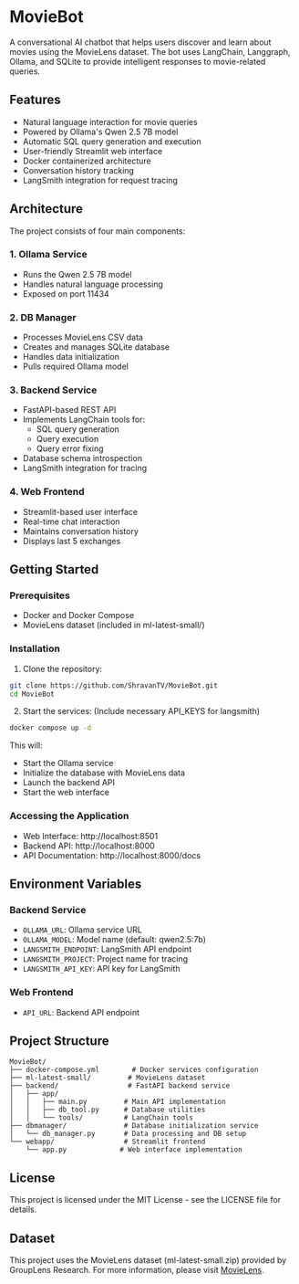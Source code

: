 # MovieBot

A conversational AI chatbot that helps users discover and learn about movies using the MovieLens dataset. The bot uses LangChain, Langgraph, Ollama, and SQLite to provide intelligent responses to movie-related queries.

## Features

- Natural language interaction for movie queries
- Powered by Ollama's Qwen 2.5 7B model
- Automatic SQL query generation and execution
- User-friendly Streamlit web interface
- Docker containerized architecture
- Conversation history tracking
- LangSmith integration for request tracing

## Architecture

The project consists of four main components:

### 1. Ollama Service
- Runs the Qwen 2.5 7B model
- Handles natural language processing
- Exposed on port 11434

### 2. DB Manager
- Processes MovieLens CSV data
- Creates and manages SQLite database
- Handles data initialization
- Pulls required Ollama model

### 3. Backend Service
- FastAPI-based REST API
- Implements LangChain tools for:
  - SQL query generation
  - Query execution
  - Query error fixing
- Database schema introspection
- LangSmith integration for tracing

### 4. Web Frontend
- Streamlit-based user interface
- Real-time chat interaction
- Maintains conversation history
- Displays last 5 exchanges

## Getting Started

### Prerequisites
- Docker and Docker Compose
- MovieLens dataset (included in ml-latest-small/)

### Installation

1. Clone the repository:
```bash
git clone https://github.com/ShravanTV/MovieBot.git
cd MovieBot
```

2. Start the services:
(Include necessary API_KEYS for langsmith)
```bash
docker compose up -d
```

This will:
- Start the Ollama service
- Initialize the database with MovieLens data
- Launch the backend API
- Start the web interface

### Accessing the Application

- Web Interface: http://localhost:8501
- Backend API: http://localhost:8000
- API Documentation: http://localhost:8000/docs

## Environment Variables

### Backend Service
- `OLLAMA_URL`: Ollama service URL
- `OLLAMA_MODEL`: Model name (default: qwen2.5:7b)
- `LANGSMITH_ENDPOINT`: LangSmith API endpoint
- `LANGSMITH_PROJECT`: Project name for tracing
- `LANGSMITH_API_KEY`: API key for LangSmith

### Web Frontend
- `API_URL`: Backend API endpoint

## Project Structure

```
MovieBot/
├── docker-compose.yml        # Docker services configuration
├── ml-latest-small/         # MovieLens dataset
├── backend/                 # FastAPI backend service
│   ├── app/
│   │   ├── main.py         # Main API implementation
│   │   ├── db_tool.py      # Database utilities
│   │   └── tools/          # LangChain tools
├── dbmanager/              # Database initialization service
│   └── db_manager.py       # Data processing and DB setup
└── webapp/                 # Streamlit frontend
    └── app.py             # Web interface implementation
```


## License

This project is licensed under the MIT License - see the LICENSE file for details.

## Dataset

This project uses the MovieLens dataset (ml-latest-small.zip) provided by GroupLens Research. For more information, please visit [MovieLens](https://grouplens.org/datasets/movielens/).
